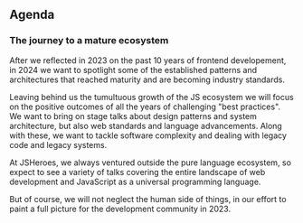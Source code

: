 ## Agenda

### The journey to a mature ecosystem

After we reflected in 2023 on the past 10 years of frontend developement, in 2024 we want to spotlight some of the established patterns and architectures that reached maturity and are becoming industry standards. 

Leaving behind us the tumultuous growth of the JS ecosystem we will focus on the positive outcomes of all the years of challenging "best practices". We want to bring on stage talks about design patterns and system architecture, but also web standards and language advancements. Along with these, we want to tackle software complexity and dealing with legacy code and legacy systems. 

At JSHeroes, we always ventured outside the pure language ecosystem, so expect to see a variety of talks covering the entire landscape of web development and JavaScript as a universal programming language.

But of course, we will not neglect the human side of things, in our effort to paint a full picture for the development community in 2023.
